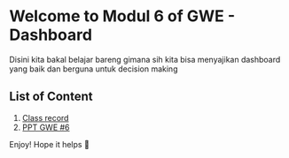 # Welcome to Modul 6 of GWE - Dashboard
Disini kita bakal belajar bareng gimana sih kita bisa menyajikan dashboard yang baik dan berguna untuk decision making

## List of Content
1. [Class record](https://telkomuniversityofficial.sharepoint.com/sites/TrainerEDE-G4-PublicClass/Dokumen%20Berbagi/Rekaman/GWE%20_6-20240614_100455-Meeting%20Recording.mp4?web=1&referrer=Teams.TEAMS-ELECTRON&referrerScenario=MeetingChicletGetLink.view)
2. [PPT GWE #6]([https://drive.google.com/file/d/1DFfZlub_CeU-l72qGeI-lZ-nwWzFAbvh/view?usp=drive_link](https://drive.google.com/file/d/1MIUV5wsSQVk70iHmwhM8u_cSzExHh_i_/view?usp=drive_link))


Enjoy! Hope it helps 🍻
